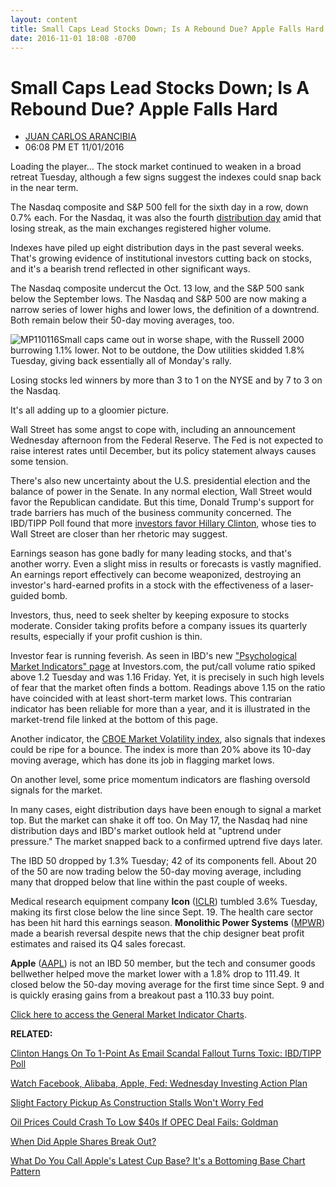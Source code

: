 ```yaml
---
layout: content
title: Small Caps Lead Stocks Down; Is A Rebound Due? Apple Falls Hard
date: 2016-11-01 18:08 -0700
---
```



Small Caps Lead Stocks Down; Is A Rebound Due? Apple Falls Hard
================================================================




* [JUAN CARLOS ARANCIBIA](https://www.investors.com/author/arancibiaj/ "Posts by JUAN CARLOS ARANCIBIA")
* 06:08 PM ET 11/01/2016




Loading the player...
The stock market continued to weaken in a broad retreat Tuesday, although a few signs suggest the indexes could snap back in the near term.


The Nasdaq composite and S&P 500 fell for the sixth day in a row, down 0.7% each. For the Nasdaq, it was also the fourth [distribution day](http://education.investors.com/lesson.aspx?id=735759&sourceid=735764) amid that losing streak, as the main exchanges registered higher volume.


Indexes have piled up eight distribution days in the past several weeks. That's growing evidence of institutional investors cutting back on stocks, and it's a bearish trend reflected in other significant ways.


The Nasdaq composite undercut the Oct. 13 low, and the S&P 500 sank below the September lows. The Nasdaq and S&P 500 are now making a narrow series of lower highs and lower lows, the definition of a downtrend. Both remain below their 50-day moving averages, too.


![MP110116](https://www.investors.com/wp-content/uploads/2016/11/MP110116-215x300.png)Small caps came out in worse shape, with the Russell 2000 burrowing 1.1% lower. Not to be outdone, the Dow utilities skidded 1.8% Tuesday, giving back essentially all of Monday's rally.


Losing stocks led winners by more than 3 to 1 on the NYSE and by 7 to 3 on the Nasdaq.


It's all adding up to a gloomier picture.


Wall Street has some angst to cope with, including an announcement Wednesday afternoon from the Federal Reserve. The Fed is not expected to raise interest rates until December, but its policy statement always causes some tension.


There's also new uncertainty about the U.S. presidential election and the balance of power in the Senate. In any normal election, Wall Street would favor the Republican candidate. But this time, Donald Trump's support for trade barriers has much of the business community concerned. The IBD/TIPP Poll found that more [investors favor Hillary Clinton](https://www.investors.com/politics/editorials/why-do-investors-seem-to-favor-hillary-clinton-ibdtipp-poll/), whose ties to Wall Street are closer than her rhetoric may suggest.


Earnings season has gone badly for many leading stocks, and that's another worry. Even a slight miss in results or forecasts is vastly magnified. An earnings report effectively can become weaponized, destroying an investor's hard-earned profits in a stock with the effectiveness of a laser-guided bomb.


Investors, thus, need to seek shelter by keeping exposure to stocks moderate. Consider taking profits before a company issues its quarterly results, especially if your profit cushion is thin.


Investor fear is running feverish. As seen in IBD's new ["Psychological Market Indicators" page](http://research.investors.com/psychological-market-indicators/) at Investors.com, the put/call volume ratio spiked above 1.2 Tuesday and was 1.16 Friday. Yet, it is precisely in such high levels of fear that the market often finds a bottom. Readings above 1.15 on the ratio have coincided with at least short-term market lows. This contrarian indicator has been reliable for more than a year, and it is illustrated in the market-trend file linked at the bottom of this page.


Another indicator, the [CBOE Market Volatility index](http://research.investors.com/psychological-market-indicators/chart?type=volatility), also signals that indexes could be ripe for a bounce. The index is more than 20% above its 10-day moving average, which has done its job in flagging market lows.


On another level, some price momentum indicators are flashing oversold signals for the market.


In many cases, eight distribution days have been enough to signal a market top. But the market can shake it off too. On May 17, the Nasdaq had nine distribution days and IBD's market outlook held at "uptrend under pressure." The market snapped back to a confirmed uptrend five days later.


The IBD 50 dropped by 1.3% Tuesday; 42 of its components fell. About 20 of the 50 are now trading below the 50-day moving average, including many that dropped below that line within the past couple of weeks.


Medical research equipment company **Icon** ([ICLR](https://research.investors.com/quote.aspx?symbol=ICLR)) tumbled 3.6% Tuesday, making its first close below the line since Sept. 19. The health care sector has been hit hard this earnings season. **Monolithic Power Systems** ([MPWR](https://research.investors.com/quote.aspx?symbol=MPWR)) made a bearish reversal despite news that the chip designer beat profit estimates and raised its Q4 sales forecast.


**Apple** ([AAPL](https://research.investors.com/quote.aspx?symbol=AAPL)) is not an IBD 50 member, but the tech and consumer goods bellwether helped move the market lower with a 1.8% drop to 111.49. It closed below the 50-day moving average for the first time since Sept. 9 and is quickly erasing gains from a breakout past a 110.33 buy point.


[Click here to access the General Market Indicator Charts](https://www.investors.com/wp-content/uploads/2016/11/IBD0111161622GMI.pdf).


**RELATED:**


[Clinton Hangs On To 1-Point As Email Scandal Fallout Turns Toxic: IBD/TIPP Poll](https://www.investors.com/politics/clinton-hangs-on-to-1-point-as-email-scandal-fallout-turns-toxic-ibdtipp-poll/)


[Watch Facebook, Alibaba, Apple, Fed: Wednesday Investing Action Plan](https://www.investors.com/research/investing-action-plan/facebook-alibaba-fed-headline-busy-wednesday-investing-action-plan/)


[Slight Factory Pickup As Construction Stalls Won't Worry Fed](https://www.investors.com/news/economy/factories-slogging-ahead-keeping-pressure-off-fed/)


[Oil Prices Could Crash To Low $40s If OPEC Deal Fails: Goldman](https://www.investors.com/news/goldman-oil-could-fall-to-low-40s-if-opec-deal-fails/)


[When Did Apple Shares Break Out?](https://www.investors.com/market-trend/stock-market-today/stocks-up-early-apple-stages-1st-breakout-in-more-than-1-year/)


[What Do You Call Apple's Latest Cup Base? It's a Bottoming Base Chart Pattern](https://www.investors.com/how-to-invest/investors-corner/investing-after-a-market-deep-freeze-how-to-spot-the-bottoming-base/)




